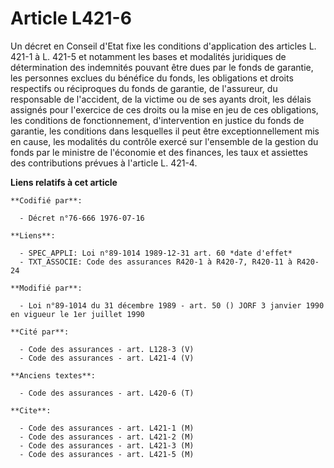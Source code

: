 # Article L421-6

Un décret en Conseil d'Etat fixe les conditions d'application des articles L. 421-1 à L. 421-5 et notamment les bases et
modalités juridiques de détermination des indemnités pouvant être dues par le fonds de garantie, les personnes exclues du
bénéfice du fonds, les obligations et droits respectifs ou réciproques du fonds de garantie, de l'assureur, du responsable de
l'accident, de la victime ou de ses ayants droit, les délais assignés pour l'exercice de ces droits ou la mise en jeu de ces
obligations, les conditions de fonctionnement, d'intervention en justice du fonds de garantie, les conditions dans lesquelles
il peut être exceptionnellement mis en cause, les modalités du contrôle exercé sur l'ensemble de la gestion du fonds par le
ministre de l'économie et des finances, les taux et assiettes des contributions prévues à l'article L. 421-4.

**Liens relatifs à cet article**

	**Codifié par**:

	  - Décret n°76-666 1976-07-16

	**Liens**:

	  - SPEC_APPLI: Loi n°89-1014 1989-12-31 art. 60 *date d'effet*
	  - TXT_ASSOCIE: Code des assurances R420-1 à R420-7, R420-11 à R420-24

	**Modifié par**:

	  - Loi n°89-1014 du 31 décembre 1989 - art. 50 () JORF 3 janvier 1990 en vigueur le 1er juillet 1990

	**Cité par**:

	  - Code des assurances - art. L128-3 (V)
	  - Code des assurances - art. L421-4 (V)

	**Anciens textes**:

	  - Code des assurances - art. L420-6 (T)

	**Cite**:

	  - Code des assurances - art. L421-1 (M)
	  - Code des assurances - art. L421-2 (M)
	  - Code des assurances - art. L421-3 (M)
	  - Code des assurances - art. L421-5 (M)

